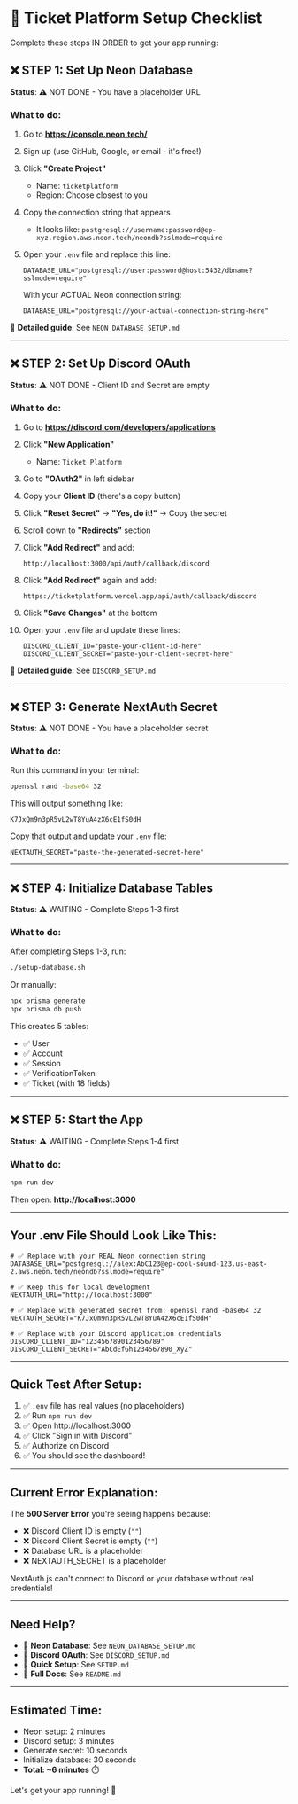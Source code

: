 # 🎫 Ticket Platform Setup Checklist

Complete these steps IN ORDER to get your app running:

## ❌ STEP 1: Set Up Neon Database

**Status**: ⚠️ NOT DONE - You have a placeholder URL

### What to do:
1. Go to **https://console.neon.tech/**
2. Sign up (use GitHub, Google, or email - it's free!)
3. Click **"Create Project"**
   - Name: `ticketplatform`
   - Region: Choose closest to you
4. Copy the connection string that appears
   - It looks like: `postgresql://username:password@ep-xyz.region.aws.neon.tech/neondb?sslmode=require`

5. Open your `.env` file and replace this line:
   ```env
   DATABASE_URL="postgresql://user:password@host:5432/dbname?sslmode=require"
   ```

   With your ACTUAL Neon connection string:
   ```env
   DATABASE_URL="postgresql://your-actual-connection-string-here"
   ```

📖 **Detailed guide**: See `NEON_DATABASE_SETUP.md`

---

## ❌ STEP 2: Set Up Discord OAuth

**Status**: ⚠️ NOT DONE - Client ID and Secret are empty

### What to do:
1. Go to **https://discord.com/developers/applications**
2. Click **"New Application"**
   - Name: `Ticket Platform`
3. Go to **"OAuth2"** in left sidebar
4. Copy your **Client ID** (there's a copy button)
5. Click **"Reset Secret"** → **"Yes, do it!"** → Copy the secret
6. Scroll down to **"Redirects"** section
7. Click **"Add Redirect"** and add:
   ```
   http://localhost:3000/api/auth/callback/discord
   ```
8. Click **"Add Redirect"** again and add:
   ```
   https://ticketplatform.vercel.app/api/auth/callback/discord
   ```
9. Click **"Save Changes"** at the bottom

10. Open your `.env` file and update these lines:
    ```env
    DISCORD_CLIENT_ID="paste-your-client-id-here"
    DISCORD_CLIENT_SECRET="paste-your-client-secret-here"
    ```

📖 **Detailed guide**: See `DISCORD_SETUP.md`

---

## ❌ STEP 3: Generate NextAuth Secret

**Status**: ⚠️ NOT DONE - You have a placeholder secret

### What to do:
Run this command in your terminal:
```bash
openssl rand -base64 32
```

This will output something like:
```
K7JxQm9n3pR5vL2wT8YuA4zX6cE1fS0dH
```

Copy that output and update your `.env` file:
```env
NEXTAUTH_SECRET="paste-the-generated-secret-here"
```

---

## ❌ STEP 4: Initialize Database Tables

**Status**: ⚠️ WAITING - Complete Steps 1-3 first

### What to do:
After completing Steps 1-3, run:

```bash
./setup-database.sh
```

Or manually:
```bash
npx prisma generate
npx prisma db push
```

This creates 5 tables:
- ✅ User
- ✅ Account
- ✅ Session
- ✅ VerificationToken
- ✅ Ticket (with 18 fields)

---

## ❌ STEP 5: Start the App

**Status**: ⚠️ WAITING - Complete Steps 1-4 first

### What to do:
```bash
npm run dev
```

Then open: **http://localhost:3000**

---

## Your .env File Should Look Like This:

```env
# ✅ Replace with your REAL Neon connection string
DATABASE_URL="postgresql://alex:AbC123@ep-cool-sound-123.us-east-2.aws.neon.tech/neondb?sslmode=require"

# ✅ Keep this for local development
NEXTAUTH_URL="http://localhost:3000"

# ✅ Replace with generated secret from: openssl rand -base64 32
NEXTAUTH_SECRET="K7JxQm9n3pR5vL2wT8YuA4zX6cE1fS0dH"

# ✅ Replace with your Discord application credentials
DISCORD_CLIENT_ID="1234567890123456789"
DISCORD_CLIENT_SECRET="AbCdEfGh1234567890_XyZ"
```

---

## Quick Test After Setup:

1. ✅ `.env` file has real values (no placeholders)
2. ✅ Run `npm run dev`
3. ✅ Open http://localhost:3000
4. ✅ Click "Sign in with Discord"
5. ✅ Authorize on Discord
6. ✅ You should see the dashboard!

---

## Current Error Explanation:

The **500 Server Error** you're seeing happens because:
- ❌ Discord Client ID is empty (`""`)
- ❌ Discord Client Secret is empty (`""`)
- ❌ Database URL is a placeholder
- ❌ NEXTAUTH_SECRET is a placeholder

NextAuth.js can't connect to Discord or your database without real credentials!

---

## Need Help?

- 📖 **Neon Database**: See `NEON_DATABASE_SETUP.md`
- 📖 **Discord OAuth**: See `DISCORD_SETUP.md`
- 📖 **Quick Setup**: See `SETUP.md`
- 📖 **Full Docs**: See `README.md`

---

## Estimated Time:
- Neon setup: 2 minutes
- Discord setup: 3 minutes
- Generate secret: 10 seconds
- Initialize database: 30 seconds
- **Total: ~6 minutes** ⏱️

Let's get your app running! 🚀
